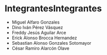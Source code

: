 # IntegrantesIntegrantes


* Miguel Alfaro Gonzales
* Dino Iván Pérez Vásquez
* Freddy Jesús Aguilar Arce
* Erick Alonso Brocca Hernandez
* Sebastian Alonso Gonzales Sotomayor
* César Ramiro Alarcón Olave

